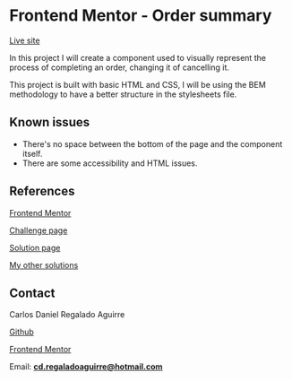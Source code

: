 # Frontend Mentor - Order summary

[Live site](https://optimistic-lumiere-7ede62.netlify.app/)

In this project I will create a component used to visually represent the process of completing an order, changing it of cancelling it.

This project is built with basic HTML and CSS, I will be using the BEM methodology to have a better structure in the stylesheets file.

## Known issues

- There's no space between the bottom of the page and the component itself.
- There are some accessibility and HTML issues.

## References
[Frontend Mentor](https://frontendmentor.io)

[Challenge page](https://www.frontendmentor.io/challenges/order-summary-component-QlPmajDUj)

[Solution page](https://www.frontendmentor.io/solutions/order-summary-component-simple-css-not-responsive-U2-NL8BTCC)

[My other solutions](https://www.frontendmentor.io/profile/CarlosDRA)

## Contact

Carlos Daniel Regalado Aguirre

[Github](https://github.com/CarlosDRA)

[Frontend Mentor](https://www.frontendmentor.io/profile/CarlosDRA)

Email: **cd.regaladoaguirre@hotmail.com**